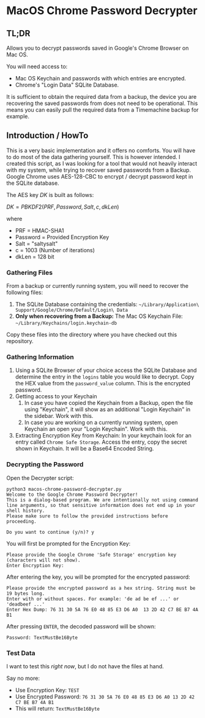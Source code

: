 # MacOS Chrome Password Decrypter

## TL;DR
Allows you to decrypt passwords saved in Google's Chrome Browser on Mac OS.

You will need access to:
* Mac OS Keychain and passwords with which entries are encrypted.
* Chrome's "Login Data" SQLite Database.

It is sufficient to obtain the required data from a backup, the device you are recovering the saved passwords from does not need to be operational.
This means you can easily pull the required data from a Timemachine backup for example.

## Introduction / HowTo
This is a very basic implementation and it offers no comforts. You will have to do most of the data gathering yourself. This is however intended. I created this script, as I was looking for a tool that would not heavily interact with my system, while trying to recover saved passwords from a Backup.
Google Chrome uses AES-128-CBC to encrypt / decrypt password kept in the SQLite database.

The AES key $DK$ is built as follows:

$DK = PBKDF2(PRF, Password, Salt, c, dkLen)$

where

- PRF = HMAC-SHA1
- Password = Provided Encryption Key
- Salt = "saltysalt"
- c = 1003 (Number of iterations)
- dkLen = 128 bit

### Gathering Files
From a backup or currently running system, you will need to recover the following files:

1) The SQLite Database containing the credentials: `~/Library/Application\ Support/Google/Chrome/Default/Login\ Data`
2) **Only when recovering from a Backup:** The Mac OS Keychain File: `~/Library/Keychains/login.keychain-db`

Copy these files into the directory where you have checked out this repository.

### Gathering Information

1) Using a SQLite Browser of your choice access the SQLite Database and determine the entry in the `logins` table you would like to decrypt. Copy the HEX value from the `password_value` column. This is the encrypted password.
2) Getting access to your Keychain
   1) In case you have copied the Keychain from a Backup, open the file using "Keychain", it will show as an additional "Login Keychain" in the sidebar. Work with this.
   2) In case you are working on a currently running system, open Keychain an open your "Login Keychain". Work with this.
3) Extracting Encryption Key from Keychain: In your keychain look for an entry called `Chrome Safe Storage`. Access the entry, copy the secret shown in Keychain. It will be a Base64 Encoded String.

### Decrypting the Password

Open the Decrypter script:

```
python3 macos-chrome-password-decrypter.py
Welcome to the Google Chrome Password Decrypter!
This is a dialog-based program. We are intentionally not using command line arguments, so that sensitive information does not end up in your shell history.
Please make sure to follow the provided instructions before proceeding.

Do you want to continue (y/n)? y
```

You will first be prompted for the Encryption Key:

```
Please provide the Google Chrome 'Safe Storage' encryption key (characters will not show).
Enter Encryption Key: 
```

After entering the key, you will be prompted for the encrypted password:

```
Please provide the encrypted password as a hex string. String must be 19 bytes long.
Enter with or without spaces. For example: 'de ad be ef ...' or 'deadbeef ...'
Enter Hex Dump: 76 31 30 5A 76 E0 48 85 E3 D6 A0  13 2D 42 C7 BE B7 4A B1
```
After pressing `ENTER`, the decoded password will be shown:
```
Password: TextMustBe16Byte
```

### Test Data

I want to test this *right now*, but I do not have the files at hand.

Say no more:

- Use Encryption Key: `TEST`
- Use Encrypted Password: `76 31 30 5A 76 E0 48 85 E3 D6 A0 13 2D 42 C7 BE B7 4A B1`
- This will return: `TextMustBe16Byte`
